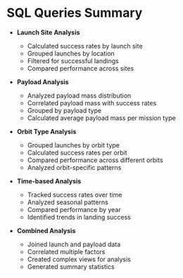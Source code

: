 # SQL Queries Summary

- **Launch Site Analysis**
  - Calculated success rates by launch site
  - Grouped launches by location
  - Filtered for successful landings
  - Compared performance across sites

- **Payload Analysis**
  - Analyzed payload mass distribution
  - Correlated payload mass with success rates
  - Grouped by payload type
  - Calculated average payload mass per mission type

- **Orbit Type Analysis**
  - Grouped launches by orbit type
  - Calculated success rates per orbit
  - Compared performance across different orbits
  - Analyzed orbit-specific patterns

- **Time-based Analysis**
  - Tracked success rates over time
  - Analyzed seasonal patterns
  - Compared performance by year
  - Identified trends in landing success

- **Combined Analysis**
  - Joined launch and payload data
  - Correlated multiple factors
  - Created complex views for analysis
  - Generated summary statistics 